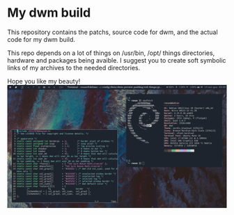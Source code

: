 # My dwm build
This repository contains the patchs, source code for dwm, and the actual code for my dwm build. 

This repo depends on a lot of things on /usr/bin, /opt/ things directories, hardware and packages being avaible. I suggest you to create soft symbolic links of my archives to the needed directories.

Hope you like my beauty! ![](https://github.com/renanwp2/My-dwm-build/blob/main/images/github.png)
